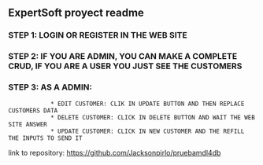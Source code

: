 ## ExpertSoft proyect readme

### STEP 1: LOGIN OR REGISTER IN THE WEB SITE
### STEP 2: IF YOU ARE ADMIN, YOU CAN MAKE A COMPLETE CRUD, IF YOU ARE A USER YOU JUST SEE THE CUSTOMERS
### STEP 3: AS A ADMIN:
                * EDIT CUSTOMER: CLIK IN UPDATE BUTTON AND THEN REPLACE CUSTOMERS DATA
                * DELETE CUSTOMER: CLICK IN DELETE BUTTON AND WAIT THE WEB SITE ANSWER
                * UPDATE CUSTOMER: CLICK IN NEW CUSTOMER AND THE REFILL THE INPUTS TO SEND IT


link to repository: https://github.com/Jacksonpirlo/pruebamdl4db